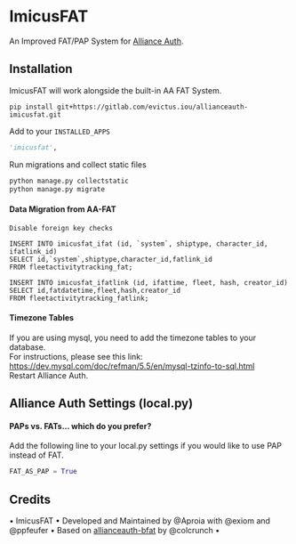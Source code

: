 # ImicusFAT

An Improved FAT/PAP System for [Alliance Auth](https://gitlab.com/allianceauth/allianceauth).


## Installation

ImicusFAT will work alongside the built-in AA FAT System.

`pip install git+https://gitlab.com/evictus.iou/allianceauth-imicusfat.git`

Add to your `INSTALLED_APPS`
```py
'imicusfat',
```

Run migrations and collect static files

```python
python manage.py collectstatic
python manage.py migrate
```

#### Data Migration from AA-FAT
```
Disable foreign key checks

INSERT INTO imicusfat_ifat (id, `system`, shiptype, character_id, ifatlink_id)
SELECT id,`system`,shiptype,character_id,fatlink_id
FROM fleetactivitytracking_fat;

INSERT INTO imicusfat_ifatlink (id, ifattime, fleet, hash, creator_id)
SELECT id,fatdatetime,fleet,hash,creator_id 
FROM fleetactivitytracking_fatlink;
```


#### Timezone Tables
If you are using mysql, you need to add the timezone tables to your database.<br>
For instructions, please see this link: https://dev.mysql.com/doc/refman/5.5/en/mysql-tzinfo-to-sql.html <br>
Restart Alliance Auth.


## Alliance Auth Settings (local.py)
#### PAPs vs. FATs... which do you prefer?
Add the following line to your local.py settings if you would like to use PAP instead of FAT.
```py
FAT_AS_PAP = True
```

## Credits
• ImicusFAT • Developed and Maintained by @Aproia with @exiom and @ppfeufer • Based on [allianceauth-bfat](https://gitlab.com/colcrunch/allianceauth-bfat) by @colcrunch •
